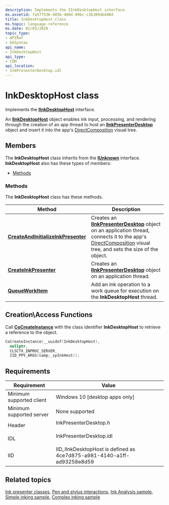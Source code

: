 ```yaml
---
description: Implements the IInkDesktopHost interface.
ms.assetid: 7a577536-405b-400d-89bc-c3b3894b448d
title: InkDesktopHost class
ms.topic: language-reference
ms.date: 02/03/2020
topic_type: 
- APIRef
- kbSyntax
api_name: 
- InkDesktopHost
api_type: 
- COM
api_location: 
- InkPresenterDesktop.idl
---
```


# InkDesktopHost class

Implements the [**IInkDesktopHost**](/windows/win32/api/inkpresenterdesktop/nn-inkpresenterdesktop-iinkdesktophost) interface.

An [**IInkDesktopHost**](/windows/win32/api/inkpresenterdesktop/nn-inkpresenterdesktop-iinkdesktophost) object enables ink input, processing, and rendering through the creation of an app thread to host an [**IInkPresenterDesktop**](/windows/win32/api/inkpresenterdesktop/nn-inkpresenterdesktop-iinkpresenterdesktop) object and insert it into the app's [DirectComposition](../directcomp/directcomposition-portal.md) visual tree.

## Members

The **InkDesktopHost** class inherits from the [**IUnknown**](/windows/win32/api/unknwn/nn-unknwn-iunknown) interface. **InkDesktopHost** also has these types of members:

- [Methods](#methods)

### Methods

The **InkDesktopHost** class has these methods.

| Method | Description |
|---|---|
| [**CreateAndInitializeInkPresenter**](/windows/win32/api/inkpresenterdesktop/nf-inkpresenterdesktop-iinkdesktophost-createandinitializeinkpresenter) | Creates an [**IInkPresenterDesktop**](/windows/win32/api/inkpresenterdesktop/nn-inkpresenterdesktop-iinkpresenterdesktop) object on an application thread, connects it to the app's [DirectComposition](../directcomp/directcomposition-portal.md) visual tree, and sets the size of the object.<br/> |
| [**CreateInkPresenter**](/windows/win32/api/inkpresenterdesktop/nf-inkpresenterdesktop-iinkdesktophost-createinkpresenter) | Creates an [**IInkPresenterDesktop**](/windows/win32/api/inkpresenterdesktop/nn-inkpresenterdesktop-iinkpresenterdesktop) object on an application thread.<br/> |
| [**QueueWorkItem**](/windows/win32/api/inkpresenterdesktop/nf-inkpresenterdesktop-iinkdesktophost-queueworkitem) | Add an ink operation to a work queue for execution on the **InkDesktopHost** thread.<br/> |

## Creation\\Access Functions

Call [<strong>CoCreateInstance</strong>](/windows/win32/api/combaseapi/nf-combaseapi-cocreateinstance) with the class identifier <strong>InkDesktopHost</strong> to retrieve a reference to the object.

``` C++
CoCreateInstance(__uuidof(InkDesktopHost), 
  nullptr, 
  CLSCTX_INPROC_SERVER, 
  IID_PPV_ARGS(&amp;_spInkHost));
```

## Requirements

| Requirement | Value |
|---|---|
| Minimum supported client<br/> | Windows 10 \[desktop apps only\]<br/> |
| Minimum supported server<br/> | None supported<br/> |
| Header<br/>                   | <dl> <dt>InkPresenterDesktop.h</dt> </dl>   |
| IDL<br/>                      | <dl> <dt>InkPresenterDesktop.idl</dt> </dl> |
| IID<br/>                      | IID\_IInkDesktopHost is defined as 4ce7d875-a981-4140-a1ff-ad93258e8d59<br/> |

## Related topics

[Ink presenter classes](ink-presenter-classes.md), [Pen and stylus interactions](/windows/uwp/design/input/pen-and-stylus-interactions), [Ink Analysis sample](/samples/microsoft/windows-universal-samples/inkanalysis/), [Simple inking sample](/samples/microsoft/windows-universal-samples/simpleink/), [Complex inking sample](/samples/microsoft/windows-universal-samples/complexink/)
